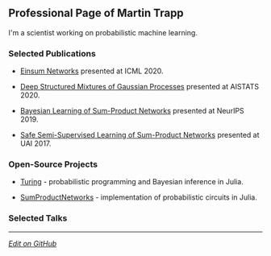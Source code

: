## Professional Page of Martin Trapp

I'm a scientist working on probabilistic machine learning.

### Selected Publications

- [Einsum Networks](https://proceedings.icml.cc/static/paper_files/icml/2020/3949-Paper.pdf) presented at ICML 2020.

- [Deep Structured Mixtures of Gaussian Processes](https://arxiv.org/abs/1910.04536) presented at AISTATS 2020.

- [Bayesian Learning of Sum-Product Networks](https://arxiv.org/abs/1905.10884) presented at NeurIPS 2019.

- [Safe Semi-Supervised Learning of Sum-Product Networks](https://arxiv.org/abs/1710.03444) presented at UAI 2017.


### Open-Source Projects

- [Turing](https://turing.ml) - probabilistic programming and Bayesian inference in Julia.

- [SumProductNetworks]() - implementation of probabilistic circuits in Julia.


### Selected Talks

---

_[Edit on GitHub](https://github.com/trappmartin/trappmartin.github.io)_
